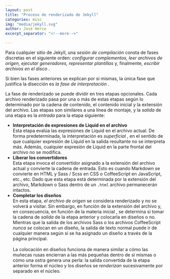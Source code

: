 ```yaml
---
layout: post
title: "Proceso de renderizado de Jekyll"
categories: misc
img: "media/jekyll.svg"
author: José Herce
excerpt_separator: "<!--more-->"

---
```


<article class="article">
  <div class="improve right hide-on-mobiles"> <a data-proofer-ignore=""
      href="https://github.com/jekyll/jekyll/edit/master/docs/_docs/rendering-process.md"><i class="fa fa-pencil"></i>
      </a> </div>
  <!-- <h1 class="post-paragraph"> <span> <span>Proceso de renderizado de Jekyll</span> </span> </h1> -->
  <p class="post-paragraph"> <span> <span>Para cualquier sitio de Jekyll, una </span> </span><em> <span> <span>sesión de
          compilación</span> </span> </em> <span> <span> consta de fases discretas en el siguiente orden: </span>
    </span><em> <span> <span>configurar complementos, leer archivos de origen, ejecutar generadores, representar
          plantillas</span> </span> </em> <span> <span> y, finalmente, </span> </span><em> <span> <span>escribir
          archivos en el disco</span> </span> </em> <span> <span> .</span> </span> </p>
  <p class="post-paragraph"> <span> <span>Si bien las fases anteriores se explican por sí mismas, la única fase que
        justifica la disección es </span> </span><em> <span> <span>la fase de interpretación</span> </span> </em> <span>
      <span> .</span> </span> </p>
  <p class="post-paragraph"> <span> <span>La fase de renderizado se puede dividir en tres etapas opcionales. </span>
      <span class="">Cada archivo renderizado pasa por una o más de estas etapas según lo determinado por la cadena de
        contenido, el contenido inicial y la extensión del archivo. </span> <span>Las etapas son similares a una línea
        de montaje, y la </span> </span><em> <span> <span>salida</span> </span> </em> <span> <span> de una etapa es la
      </span> </span><em> <span> <span>entrada</span> </span> </em> <span> <span> para la etapa siguiente:</span>
    </span> </p>
<!--more-->
  <ul>
    <li><strong> <span> <span>Interpretación de expresiones de Liquid en el archivo</span> </span> </strong><br> <span>
        <span> Esta etapa evalúa las expresiones de Liquid en el archivo actual. </span> <span>De forma predeterminada,
          la interpretación es </span> </span><em> <span> <span>superficial</span> </span> </em> <span> <span> , en el
          sentido de que cualquier expresión de Liquid en la salida resultante no se interpreta más.
        </span> <span>Además, cualquier expresión de Liquid en la parte frontal del archivo no se modifica.</span>
      </span> </li>
    <li><strong> <span> <span>Liberar los convertidores</span> </span> </strong><br> <span> <span> Esta etapa invoca el
          convertidor asignado a la extensión del archivo actual y convierte la cadena de entrada.
        </span> <span>Esto es cuando Markdown se convierte en HTML y Sass / Scss en CSS o CoffeeScript en JavaScript,
          etc., etc.
          Dado que esta etapa está determinada por la extensión del archivo, Markdown o Sass dentro de un </span>
      </span><code class="language-plaintext highlighter-rouge">.html</code> <span> <span>archivo permanecerán
          intactos.</span> </span> </li>
    <li><strong> <span> <span>Completar los diseños</span> </span> </strong><br> <span> <span> En esta etapa, </span>
      </span><em> <span> <span>el archivo de origen</span> </span> </em> <span> <span> se considera renderizado y no se
          volverá a visitar. </span> <span>Sin embargo, en función de la extensión del archivo y, en consecuencia, en
          función de la materia </span> <span>inicial </span> <span>, se determina si tomar la </span> <span>cadena de
        </span> </span><em> <span> <span>salida</span> </span> </em> <span> <span> de la etapa anterior y colocarla en
          diseños o no. </span> <span>Mientras que la salida de los archivos Sass o los archivos CoffeeScript </span>
      </span><em> <span> <span>nunca se</span> </span> </em> <span> <span> colocan en un diseño, la salida de texto
          normal puede ir de cualquier manera según si se ha asignado un diseño
          a través de la página principal. </span> </span><br><br> <span> <span class=""> La colocación en diseños
          funciona de manera similar a cómo las muñecas rusas encierran a las más pequeñas
          dentro de sí mismas o cómo una ostra genera una perla: la salida convertida de la etapa anterior forma el
          núcleo y los diseños se </span><em> <span class="">renderizan</span> </em> <span class=""> sucesivamente
        </span> </span><em> <span></span> </em> <span> <span> por separado en el núcleo.</span> </span> </li>
  </ul>
</article>